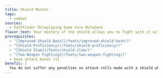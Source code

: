```yaml
---
title: Shield Master
tags:
  - combat
sources:
  - Pathfinder Roleplaying Game Core Rulebook
flavor_text: Your mastery of the shield allows you to fight with it without hindrance.
prerequisites:
  - "[Improved Shield Bash](/feats/improved-shield-bash/)"
  - "[Shield Proficiency](/feats/shield-proficiency/)"
  - "[Shield Slam](/feats/shield-slam/)"
  - "[Two-Weapon Fighting](/feats/two-weapon-fighting/)"
  - base attack bonus +11
benefit: |
  You do not suffer any penalties on attack rolls made with a shield while you are wielding another weapon. Add your shield's enhancement bonus to attacks and damage rolls made with the shield as if it was a weapon enhancement bonus.
---
```


